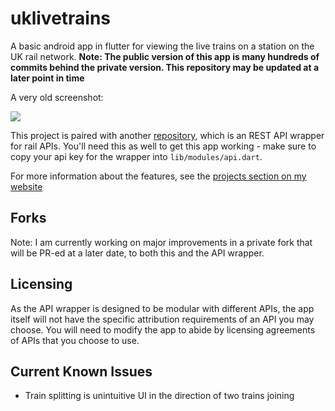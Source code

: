 # uklivetrains

A basic android app in flutter for viewing the live trains on a station on the UK rail network. **Note: The public version of this app is many hundreds of commits behind the private version. This repository may be updated at a later point in time**

A very old screenshot:

![](https://infinitydev.org.uk/demos/uklivetrainsapp1.png)

This project is paired with another [repository](https://github.com/infinitelyjames/LiveTrainsAPI_Public), which is an REST API wrapper for rail APIs. You'll need this as well to get this app working - make sure to copy your api key for the wrapper into `lib/modules/api.dart`.

For more information about the features, see the [projects section on my website](https://infinitydev.org.uk/)

## Forks

Note: I am currently working on major improvements in a private fork that will be PR-ed at a later date, to both this and the API wrapper.

## Licensing

As the API wrapper is designed to be modular with different APIs, the app itself will not have the specific attribution requirements of an API you may choose. You will need to modify the app to abide by licensing agreements of APIs that you choose to use. 


## Current Known Issues

- Train splitting is unintuitive UI in the direction of two trains joining
